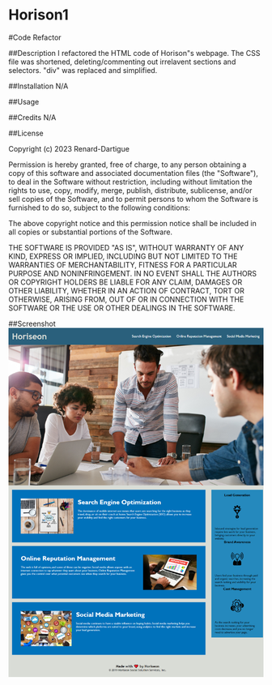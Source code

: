 # Horison1

#Code Refactor 

##Description 
I refactored the HTML code of Horison"s webpage.
The CSS file was shortened, deleting/commenting out irrelavent sections and selectors. "div" was replaced and simplified. 

##Installation
N/A

##Usage

##Credits
N/A

##License
<!-- copy and pasted from github  -->
Copyright (c) 2023 Renard-Dartigue

Permission is hereby granted, free of charge, to any person obtaining a copy
of this software and associated documentation files (the "Software"), to deal
in the Software without restriction, including without limitation the rights
to use, copy, modify, merge, publish, distribute, sublicense, and/or sell
copies of the Software, and to permit persons to whom the Software is
furnished to do so, subject to the following conditions:

The above copyright notice and this permission notice shall be included in all
copies or substantial portions of the Software.

THE SOFTWARE IS PROVIDED "AS IS", WITHOUT WARRANTY OF ANY KIND, EXPRESS OR
IMPLIED, INCLUDING BUT NOT LIMITED TO THE WARRANTIES OF MERCHANTABILITY,
FITNESS FOR A PARTICULAR PURPOSE AND NONINFRINGEMENT. IN NO EVENT SHALL THE
AUTHORS OR COPYRIGHT HOLDERS BE LIABLE FOR ANY CLAIM, DAMAGES OR OTHER
LIABILITY, WHETHER IN AN ACTION OF CONTRACT, TORT OR OTHERWISE, ARISING FROM,
OUT OF OR IN CONNECTION WITH THE SOFTWARE OR THE USE OR OTHER DEALINGS IN THE
SOFTWARE.

##Screenshot
![Alt text](assets/images/_G__ProBootcamp_UCF_homework_Horison1_index.html.png)